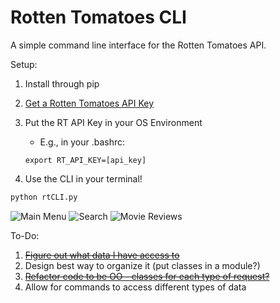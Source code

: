 # Rotten Tomatoes CLI
A simple command line interface for the Rotten Tomatoes API.

Setup:

1. Install through pip
2. [Get a Rotten Tomatoes API Key](http://developer.rottentomatoes.com/)
3. Put the RT API Key in your OS Environment
	* E.g., in your .bashrc:
	

	```shell
	export RT_API_KEY=[api_key]
	```
4. Use the CLI in your terminal!
```python
python rtCLI.py
```

![Main Menu](/1.png)
![Search](/2.png)
![Movie Reviews](/3.png)


To-Do:
  1. ~~[Figure out what data I have access to](https://github.com/jimjshields/rotten_tomatoes_CLI/wiki/Rotten-Tomatoes-Data)~~
  2. Design best way to organize it (put classes in a module?)
  3. ~~[Refactor code to be OO - classes for each type of request?](https://github.com/jimjshields/rotten_tomatoes_CLI/commit/29477096be44a7a239e2da3a3ebd1a36b6dec661)~~
  4. Allow for commands to access different types of data